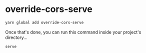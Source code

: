 # override-cors-serve

```bash
yarn global add override-cors-serve
```

Once that's done, you can run this command inside your project's directory...

```bash
serve
```
